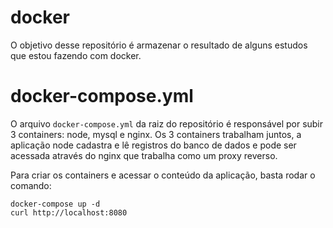 # docker

O objetivo desse repositório é armazenar o resultado de alguns estudos que estou fazendo com docker.

# docker-compose.yml

O arquivo `docker-compose.yml` da raiz do repositório é responsável por subir 3 containers: node, mysql e nginx.
Os 3 containers trabalham juntos, a aplicação node cadastra e lê registros do banco de dados e pode ser acessada através do nginx que trabalha como um proxy reverso.

Para criar os containers e acessar o conteúdo da aplicação, basta rodar o comando:

````
docker-compose up -d
curl http://localhost:8080
````
